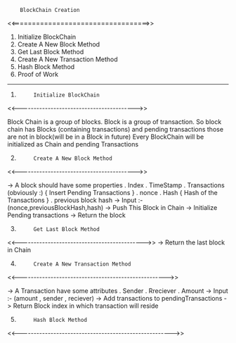 		BlockChain Creation
<<==================================>>

1) Initialize BlockChain
2) Create A New Block Method
3) Get Last Block Method
4) Create A New Transaction Method
5) Hash Block Method
6) Proof of Work
_____________________________________________



1)			Initialize BlockChain
<<----------------------------------------->>

Block Chain is a group of blocks.
Block is a group of transaction.
So block chain has Blocks (containing transactions) and pending transactions those are not in block(will be in a Block in future)
Every BlockChain will be initialized as Chain and pending Transactions



2) 			Create A New Block Method
<<----------------------------------------->>

-> A block should have some properties
	. Index
	. TimeStamp
	. Transactions (obviously :) { Insert Pending Transactions }
	. nonce
	. Hash { Hash of the Transactions }
	. previous block hash
-> Input :- (nonce,previousBlockHash,hash)
-> Push This Block in Chain
-> Initialize Pending transactions
-> Return the block



3)			Get Last Block Method
<<-------------------------------------------->>
-> Return the last block in Chain



4)			Create A New Transaction Method
<<---------------------------------------------------->>

-> A Transaction have some attributes
	. Sender
	. Rreciever
	. Amount
-> Input :- (amount , sender , reciever)
-> Add transactions to pendingTransactions
-> Return Block index in which transaction will reside


5) 			Hash Block Method
<<------------------------------------------------------>>

